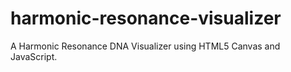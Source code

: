# harmonic-resonance-visualizer
A Harmonic Resonance DNA Visualizer using HTML5 Canvas and JavaScript.
